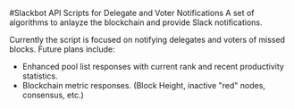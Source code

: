 #Slackbot API Scripts for Delegate and Voter Notifications
A set of algorithms to anlayze the blockchain and provide Slack notifications.

Currently the script is focused on notifying delegates and voters of missed blocks. Future plans include:

- Enhanced pool list responses with current rank and recent productivity statistics.
- Blockchain metric responses. (Block Height, inactive "red" nodes, consensus, etc.)

